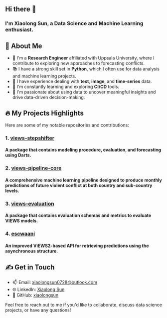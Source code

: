 ## Hi there 👋

### I'm Xiaolong Sun, a Data Science and Machine Learning enthusiast.


## 🧐 About Me
- 💼 I'm a **Research Engineer** affiliated with Uppsala University, where I contribute to exploring new approaches to forecasting conflicts.
- 📚 I have a strong skill set in **Python**, which I often use for data analysis and machine learning projects.
- 👯 I have experience dealing with **text**, **image**, and **time-series** data.
- 🔭 I'm constantly learning and exploring **CI/CD** tools.
- 🌱 I'm passionate about using data to uncover meaningful insights and drive data-driven decision-making.


## 🔥 My Projects Highlights

Here are some of my notable repositories and contributions:

### 1. [views-stepshifter](https://github.com/views-platform/views-stepshifter)
####  A package that contains modeling procedure, evaluation, and forecasting using Darts.

### 2. [views-pipeline-core](https://github.com/views-platform/views-pipeline-core)
#### A comprehensive machine learning pipeline designed to produce monthly predictions of future violent conflict at both country and sub-country levels.

### 3. [views-evaluation](https://github.com/views-platform/views-evaluation)
#### A package that contains evaluation schemas and metrics to evaluate VIEWS models.

### 4. [escwaapi](https://github.com/prio-data/escwaapi)
#### An improved ViEWS2-based API for retrieving predictions using the asynchronous structure.

## &#x270d; Get in Touch

- 📫 Email: [xiaolongsun0728@outlook.com](mailto:xiaolongsun0728@outlook.com)
- &#x1f310; LinkedIn: [Xiaolong Sun](https://www.linkedin.com/in/xiaolongs/)
- 🔗 GitHub: [xiaolongsun](https://github.com/xiaolong0728)


Feel free to reach out to me if you'd like to collaborate, discuss data science projects, or have any questions!
